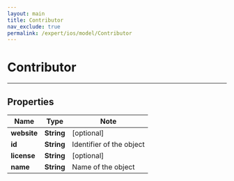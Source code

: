 ```yaml
---
layout: main
title: Contributor
nav_exclude: true
permalink: /expert/ios/model/Contributor
---
```


# Contributor

---

## Properties

Name | Type | Note
---- | ---- | ----
**website** | **String** | [optional] 
**id** | **String** | Identifier of the object 
**license** | **String** | [optional] 
**name** | **String** | Name of the object 

